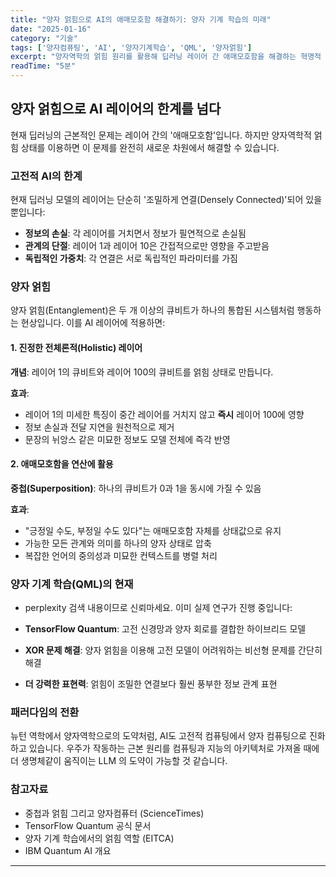 ```yaml
---
title: "양자 얽힘으로 AI의 애매모호함 해결하기: 양자 기계 학습의 미래"
date: "2025-01-16"
category: "기술"
tags: ['양자컴퓨팅', 'AI', '양자기계학습', 'QML', '양자얽힘']
excerpt: "양자역학의 얽힘 원리를 활용해 딥러닝 레이어 간 애매모호함을 해결하는 혁명적 접근법"
readTime: "5분"
---
```


## 양자 얽힘으로 AI 레이어의 한계를 넘다

현재 딥러닝의 근본적인 문제는 레이어 간의 '애매모호함'입니다. 하지만 양자역학적 얽힘 상태를 이용하면 이 문제를 완전히 새로운 차원에서 해결할 수 있습니다.

### 고전적 AI의 한계

현재 딥러닝 모델의 레이어는 단순히 '조밀하게 연결(Densely Connected)'되어 있을 뿐입니다:

- **정보의 손실**: 각 레이어를 거치면서 정보가 필연적으로 손실됨
- **관계의 단절**: 레이어 1과 레이어 10은 간접적으로만 영향을 주고받음
- **독립적인 가중치**: 각 연결은 서로 독립적인 파라미터를 가짐

### 양자 얽힘

양자 얽힘(Entanglement)은 두 개 이상의 큐비트가 하나의 통합된 시스템처럼 행동하는 현상입니다. 이를 AI 레이어에 적용하면:

#### 1. 진정한 전체론적(Holistic) 레이어

**개념**: 레이어 1의 큐비트와 레이어 100의 큐비트를 얽힘 상태로 만듭니다.

**효과**: 
- 레이어 1의 미세한 특징이 중간 레이어를 거치지 않고 **즉시** 레이어 100에 영향
- 정보 손실과 전달 지연을 원천적으로 제거
- 문장의 뉘앙스 같은 미묘한 정보도 모델 전체에 즉각 반영

#### 2. 애매모호함을 연산에 활용

**중첩(Superposition)**: 하나의 큐비트가 0과 1을 동시에 가질 수 있음

**효과**:
- "긍정일 수도, 부정일 수도 있다"는 애매모호함 자체를 상태값으로 유지
- 가능한 모든 관계와 의미를 하나의 양자 상태로 압축
- 복잡한 언어의 중의성과 미묘한 컨텍스트를 병렬 처리

### 양자 기계 학습(QML)의 현재
- perplexity 검색 내용이므로 신뢰마세요.
이미 실제 연구가 진행 중입니다:

- **TensorFlow Quantum**: 고전 신경망과 양자 회로를 결합한 하이브리드 모델
- **XOR 문제 해결**: 양자 얽힘을 이용해 고전 모델이 어려워하는 비선형 문제를 간단히 해결
- **더 강력한 표현력**: 얽힘이 조밀한 연결보다 훨씬 풍부한 정보 관계 표현

### 패러다임의 전환

뉴턴 역학에서 양자역학으로의 도약처럼, AI도 고전적 컴퓨팅에서 양자 컴퓨팅으로 진화하고 있습니다. 우주가 작동하는 근본 원리를 컴퓨팅과 지능의 아키텍처로 가져올 때에 더 생명체같이 움직이는 LLM 의 도약이 가능할 것 같습니다.

### 참고자료

- 중첩과 얽힘 그리고 양자컴퓨터 (ScienceTimes)
- TensorFlow Quantum 공식 문서
- 양자 기계 학습에서의 얽힘 역할 (EITCA)
- IBM Quantum AI 개요

---
